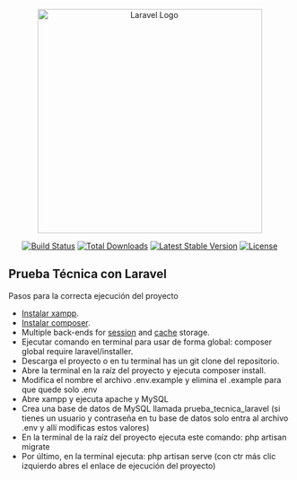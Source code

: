 <p align="center"><a href="https://laravel.com" target="_blank"><img src="https://raw.githubusercontent.com/laravel/art/master/logo-lockup/5%20SVG/2%20CMYK/1%20Full%20Color/laravel-logolockup-cmyk-red.svg" width="400" alt="Laravel Logo"></a></p>

<p align="center">
<a href="https://github.com/laravel/framework/actions"><img src="https://github.com/laravel/framework/workflows/tests/badge.svg" alt="Build Status"></a>
<a href="https://packagist.org/packages/laravel/framework"><img src="https://img.shields.io/packagist/dt/laravel/framework" alt="Total Downloads"></a>
<a href="https://packagist.org/packages/laravel/framework"><img src="https://img.shields.io/packagist/v/laravel/framework" alt="Latest Stable Version"></a>
<a href="https://packagist.org/packages/laravel/framework"><img src="https://img.shields.io/packagist/l/laravel/framework" alt="License"></a>
</p>

## Prueba Técnica  con Laravel

Pasos para la correcta ejecución del proyecto

- [Instalar xampp](https://www.apachefriends.org/download.html).
- [Instalar composer](https://getcomposer.org).
- Multiple back-ends for [session](https://laravel.com/docs/session) and [cache](https://laravel.com/docs/cache) storage.
- Ejecutar comando en terminal para usar de forma global: composer global require laravel/installer.
- Descarga el proyecto o en tu terminal has un git clone del repositorio.
- Abre la terminal en la raíz del proyecto y ejecuta composer install.
- Modifica el nombre el archivo .env.example y elimina el .example para que quede solo .env
- Abre xampp y ejecuta apache y MySQL
- Crea una base de datos de MySQL llamada prueba_tecnica_laravel (si tienes un usuario y contraseña en tu base de datos solo entra al archivo .env y allí modificas estos valores)
- En la terminal de la raíz del proyecto ejecuta este comando: php artisan migrate 
- Por último, en la terminal ejecuta: php artisan serve (con ctr más clic izquierdo abres el enlace de ejecución del proyecto)
